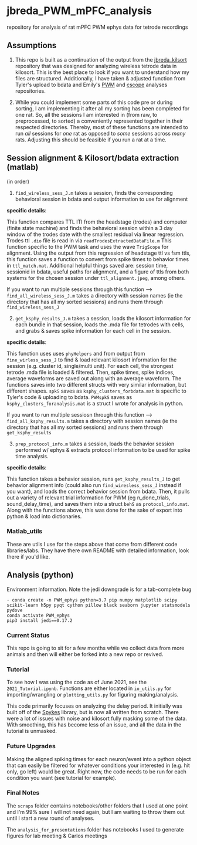 # jbreda_PWM_mPFC_analysis

repository for analysis of rat mPFC PWM ephys data for tetrode recordings

## Assumptions

1. This repo is built as a continuation of the output from the [jbreda_kilsort](https://github.com/Brody-Lab/jbreda_kilosort) repository that was designed for analyzing wireless tetrode data in kilosort. This is the best place to look if you want to understand how my files are structured. Additionally, I have taken & adjusted function from Tyler's upload to bdata and Emily's [PWM](https://github.com/Brody-Lab/emilyjanedennis_PWManalysis/blob/master/find_wireless_sess.m) and [cscope](https://github.com/Brody-Lab/cscope) analyses repositories.

2. While you could implement some parts of this code pre or during sorting, I am implementing it after all my sorting has been completed for one rat. So, all the sessions I am interested in (from raw, to preprocessed, to sorted) a conveniently represented together in their respected directories. Thereby, most of these functions are intended to run *all* sessions for *one* rat as opposed to *some* sessions across *many* rats. Adjusting this should be feasible if you run a rat at a time.


## Session alignment & Kilosort/bdata extraction (matlab)
(in order)
1. `find_wireless_sess_J.m` takes a session, finds the corresponding behavioral session in bdata and output information to use for alignment

  **specific details**:

  This function compares TTL ITI from the headstage (trodes) and computer (finite state machine) and finds the behavioral session within a 3 day window of the trodes date with the smallest residual via linear regression. Trodes ttl `.dio` file is read in via `readTrodesExtractedDataFile.m` This function specific to the PWM task and uses the wave `TrigScope` for alignment. Using the output from this regression of headstage ttl vs fsm ttls, this function saves a function to convert from spike times to behavior times in `ttl_match.mat`. Additional helpful things saved are: session time, sessionid in bdata, useful paths for alignment, and a figure of ttls from both systems for the chosen session under `ttl_alignment.jpeg`, among others.

  If you want to run multiple sessions through this function --> `find_all_wireless_sess_J.m` takes a directory with session names (ie the directory that has all my sorted sessions) and runs them through `find_wireless_sess_J`


2. `get_ksphy_results_J.m` takes a session, loads the kilosort information for each bundle in that session, loads the .mda file for tetrodes with cells, and grabs & saves spike information for each cell in the session.

  **specific details**:

  This function uses uses `phyHelpers` and  from output from `fine_wirless_sess_J` to find & load relevant kilosort information for the session (e.g. cluster id, single/multi unit). For each cell, the strongest tetrode .mda file is loaded & filtered. Then, spike times, spike indices, average waveforms are saved out along with an average waveform. The functions saves into two different structs with very similar information, but different shapes. `spkS` saves as `ksphy_clusters_forbdata.mat` is specific to Tyler's code & uploading to bdata. `PWMspkS` saves as `ksphy_clusters_foranalysis.mat` is a struct I wrote for analysis in python.

  If you want to run multiple sessiosn through this function --> `find_all_ksphy_results.m` takes a directory with session names (ie the directory that has all my sorted sessions) and runs them through `get_ksphy_results`

3. `prep_protocol_info.m` takes a session, loads the behavior session performed w/ ephys & extracts protocol information to be used for spike time analysis.

  **specific details**:

  This function takes a behavior session, runs `get_ksphy_results_J` to get behavior alignment info (could also run `find_wiresless_sess_J` instead if you want), and loads the correct behavior session from bdata. Then, it pulls out a variety of relevant trial information for PWM (eg n_done_trials, sound_delay_time), and saves them into a struct `behS` as `protocol_info.mat`. Along with the functions above, this was done for the sake of export into python & load into dictionaries.

### Matlab_utils

These are utils I use for the steps above that come from different code libraries/labs. They have there own README with detailed information, look there if you'd like.

## Analysis (python)

Environment information. Note the jedi downgrade is for a tab-complete bug

```
- conda create -n PWM_ephys python=3.7 pip numpy matplotlib scipy scikit-learn h5py pyqt cython pillow black seaborn jupyter statsmodels pydove
conda activate PWM_ephys
pip3 install jedi==0.17.2

```

### Current Status

This repo is going to sit for a few months while we collect data from more animals and then will either be forked into a new repo or revived.

### Tutorial

To see how I was using the code as of June 2021, see the `2021_Tutorial.ipynb`. Functions are either located in `io_utils.py` for importing/wrangling or `plotting_utils.py` for figuring making/analysis.

This code primarily focuses on analyzing the delay period. It initially was built off of the [Spykes](https://github.com/jess-breda/spykes) library, but is now all written from scratch. There were a lot of issues with noise and kilosort fully masking some of the data. With smoothing, this has become less of an issue, and all the data in the tutorial is unmasked.

### Future Upgrades

Making the aligned spiking times for each neuron/event into a python object that can easily be filtered for whatever conditions your interested in (e.g. hit only, go left) would be great. Right now, the code needs to be run for each condition you want (see tutorial for example).

### Final Notes  

The `scraps` folder contains notebooks/other folders that I used at one point and I'm 99% sure I will not need again, but I am waiting to throw them out until I start a new round of analyses.

The `analysis_for_presentations` folder has notebooks I used to generate figures for lab meeting & Carlos meetings
